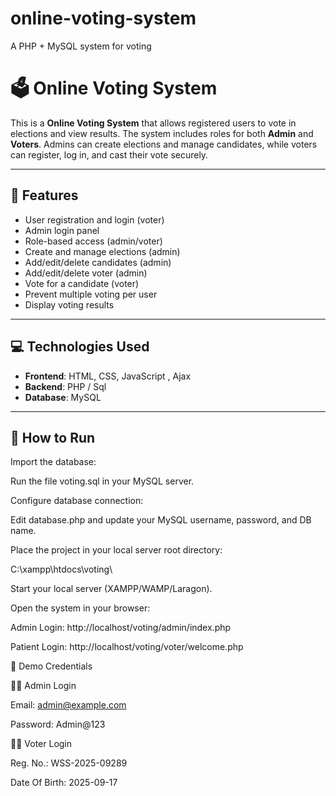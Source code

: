 # online-voting-system
A PHP + MySQL system for voting
# 🗳️ Online Voting System

This is a  **Online Voting System** that allows registered users to vote in elections and view results. The system includes roles for both **Admin** and **Voters**. Admins can create elections and manage candidates, while voters can register, log in, and cast their vote securely.

---

## 📌 Features

- User registration and login (voter)
- Admin login panel
- Role-based access (admin/voter)
- Create and manage elections (admin)
- Add/edit/delete candidates (admin)
- Add/edit/delete voter (admin)
- Vote for a candidate (voter)
- Prevent multiple voting per user
- Display voting results

---

## 💻 Technologies Used


- **Frontend**: HTML, CSS, JavaScript , Ajax
- **Backend**: PHP / Sql 
- **Database**: MySQL 

---

## 🚀 How to Run

Import the database:

Run the file voting.sql in your MySQL server.

Configure database connection:

Edit database.php and update your MySQL username, password, and DB name.

Place the project in your local server root directory:

C:\xampp\htdocs\voting\


Start your local server (XAMPP/WAMP/Laragon).

Open the system in your browser:

Admin Login: http://localhost/voting/admin/index.php 

Patient Login: http://localhost/voting/voter/welcome.php 

🔑 Demo Credentials

👨‍💼 Admin Login

Email: admin@example.com

Password: Admin@123

👩‍⚕️ Voter Login

Reg. No.: WSS-2025-09289

Date Of Birth: 2025-09-17

